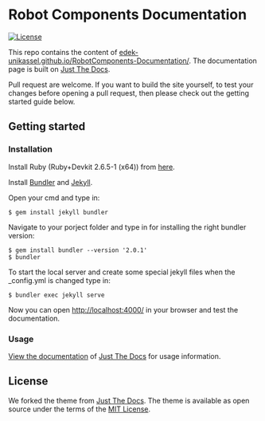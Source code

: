 # Robot Components Documentation

[![License](https://img.shields.io/github/license/EDEK-UniKassel/RobotComponents-Documentation?style=flat-square)]()

This repo contains the content of [edek-unikassel.github.io/RobotComponents-Documentation/](edek-unikassel.github.io/RobotComponents-Documentation/). The documentation page is built on [Just The Docs](https://github.com/pmarsceill/just-the-docs). 

Pull request are welcome. If you want to build the site yourself, to test your changes before opening a pull request, then please check out the getting started guide below. 

## Getting started

### Installation

Install Ruby (Ruby+Devkit 2.6.5-1 (x64)) from [here](https://rubyinstaller.org/downloads/).

Install [Bundler](https://bundler.io/) and [Jekyll](https://jekyllrb.com/).

Open your cmd and type in:
```
$ gem install jekyll bundler
```
Navigate to your porject folder and type in for installing the right bundler version:
```
$ gem install bundler --version '2.0.1'
$ bundler
```
To start the local server and create some special jekyll files when the _config.yml is changed type in:
```
$ bundler exec jekyll serve
```
Now you can open [http://localhost:4000/](http://localhost:4000/) in your browser and test the documentation.

### Usage

[View the documentation](https://pmarsceill.github.io/just-the-docs/) of [Just The Docs](https://github.com/pmarsceill/just-the-docs) for usage information.

## License

We forked the theme from [Just The Docs](https://github.com/pmarsceill/just-the-docs). The theme is available as open source under the terms of the [MIT License](http://opensource.org/licenses/MIT).
